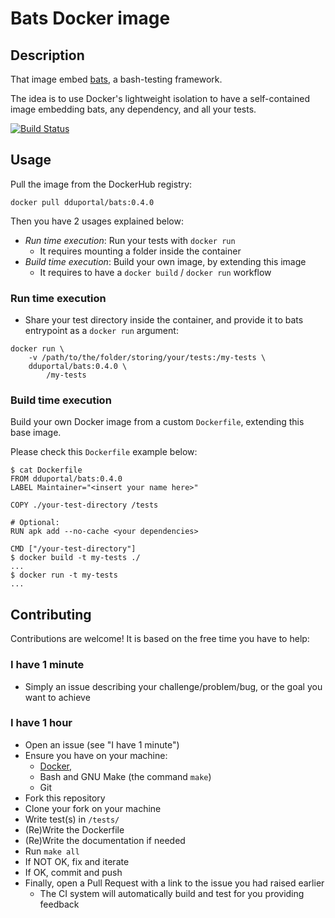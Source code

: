 # Bats Docker image

## Description

That image embed [bats](https://github.com/bats-core/bats-core),
a bash-testing framework.

The idea is to use Docker's lightweight isolation
to have a self-contained image embedding bats,
any dependency, and all your tests.

[![Build Status](https://travis-ci.org/dduportal-dockerfiles/bats.svg?branch=master)](https://travis-ci.org/dduportal-dockerfiles/bats)

## Usage

Pull the image from the DockerHub registry:

```
docker pull dduportal/bats:0.4.0
```

Then you have 2 usages explained below:

* *Run time execution*: Run your tests with `docker run`
  - It requires mounting a folder inside the container
* *Build time execution*: Build your own image,
by extending this image
  - It requires to have a `docker build` / `docker run` workflow

### Run time execution

* Share your test directory inside the container,
and provide it to bats entrypoint as a `docker run` argument:

```
docker run \
	-v /path/to/the/folder/storing/your/tests:/my-tests \
	dduportal/bats:0.4.0 \
		/my-tests
```

### Build time execution

Build your own Docker image from a custom `Dockerfile`,
extending this base image.

Please check this `Dockerfile` example below:

```
$ cat Dockerfile
FROM dduportal/bats:0.4.0
LABEL Maintainer="<insert your name here>"

COPY ./your-test-directory /tests

# Optional:
RUN apk add --no-cache <your dependencies>

CMD ["/your-test-directory"]
$ docker build -t my-tests ./
...
$ docker run -t my-tests
...
```

## Contributing

Contributions are welcome!
It is based on the free time you have to help:

### I have 1 minute

* Simply an issue describing your challenge/problem/bug,
or the goal you want to achieve

### I have 1 hour

* Open an issue (see "I have 1 minute")
* Ensure you have on your machine:
  - [Docker](https://www.docker.com/),
  - Bash and GNU Make (the command `make`)
  - Git
* Fork this repository
* Clone your fork on your machine
* Write test(s) in `/tests/`
* (Re)Write the Dockerfile
* (Re)Write the documentation if needed
* Run `make all`
* If NOT OK, fix and iterate
* If OK, commit and push
* Finally, open a Pull Request with a link to the issue
you had raised earlier
  - The CI system will automatically build and test for you providing feedback
